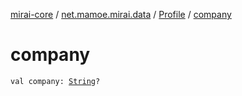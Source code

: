 [mirai-core](../../index.md) / [net.mamoe.mirai.data](../index.md) / [Profile](index.md) / [company](./company.md)

# company

`val company: `[`String`](https://kotlinlang.org/api/latest/jvm/stdlib/kotlin/-string/index.html)`?`